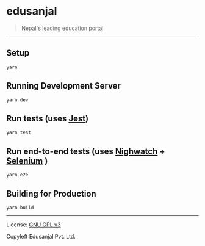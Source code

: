 # edusanjal

> Nepal's leading education portal

---------------------------------------------------------------------------------------------------

## Setup  
```
yarn
```

## Running Development Server  
```
yarn dev
```

## Run tests (uses [Jest](https://facebook.github.io/jest/))  
```
yarn test
```

## Run end-to-end tests (uses [Nighwatch](http://nightwatchjs.org/) + [Selenium](https://www.seleniumhq.org/) )  
```
yarn e2e
```

## Building for Production  
```
yarn build
```

---------------------------------------------------------------------------------------------------

License: [GNU GPL v3](https://www.gnu.org/licenses/gpl-3.0.en.html)

Copyleft Edusanjal Pvt. Ltd.